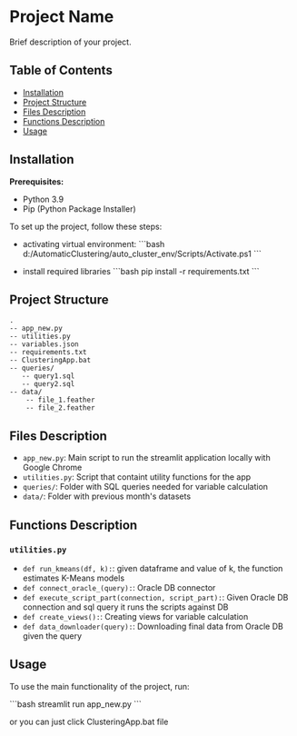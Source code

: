 # Project Name

Brief description of your project.

## Table of Contents

- [Installation](#installation)
- [Project Structure](#project-structure)
- [Files Description](#files-description)
- [Functions Description](#functions-description)
- [Usage](#usage)

## Installation

**Prerequisites:**
- Python 3.9
- Pip (Python Package Installer)

To set up the project, follow these steps:

- activating virtual environment: 
\```bash
d:/AutomaticClustering/auto_cluster_env/Scripts/Activate.ps1
\```

- install required libraries
\```bash
pip install -r requirements.txt
\```

## Project Structure

```
.
-- app_new.py
-- utilities.py
-- variables.json
-- requirements.txt
-- ClusteringApp.bat
-- queries/
   -- query1.sql
   -- query2.sql
-- data/
    -- file_1.feather
    -- file_2.feather
```

## Files Description

- `app_new.py`: Main script to run the streamlit application locally with Google Chrome
- `utilities.py`: Script that containt utility functions for the app
- `queries/`: Folder with SQL queries needed for variable calculation
- `data/`: Folder with previous month's datasets

## Functions Description


### `utilities.py`

- `def run_kmeans(df, k):`: given dataframe and value of k, the function estimates K-Means models
- `def connect_oracle_(query):`: Oracle DB connector
- `def execute_script_part(connection, script_part):`: Given Oracle DB connection and sql query it runs the scripts against DB
- `def create_views():`: Creating views for variable calculation
- `def data_downloader(query):`: Downloading final data from Oracle DB given the query

## Usage

To use the main functionality of the project, run:

\```bash
streamlit run app_new.py
\```

or you can just click ClusteringApp.bat file
